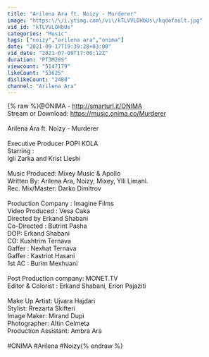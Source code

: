 ```yaml
---
title: "Arilena Ara ft. Noizy - Murderer"
image: "https:\/\/i.ytimg.com\/vi\/kTLVVLOHbUs\/hqdefault.jpg"
vid_id: "kTLVVLOHbUs"
categories: "Music"
tags: ["noizy","arilena ara","onima"]
date: "2021-09-17T19:39:28+03:00"
vid_date: "2021-07-09T17:00:12Z"
duration: "PT3M28S"
viewcount: "5147179"
likeCount: "53625"
dislikeCount: "2480"
channel: "Arilena Ara"
---
```

{% raw %}@ONIMA - <a rel="nofollow" target="blank" href="http://smarturl.it/ONIMA">http://smarturl.it/ONIMA</a><br />Stream or Download: <a rel="nofollow" target="blank" href="https://music.onima.co/Murderer">https://music.onima.co/Murderer</a><br /><br />Arilena Ara ft. Noizy - Murderer<br /><br />Executive Producer POPI KOLA<br />Starring :<br />Igli Zarka and Krist Lleshi<br /><br />Music Produced: Mixey Music &amp; Apollo<br />Written By: Arilena Ara, Noizy, Mixey, Ylli Limani. <br />Rec. Mix/Master: Darko Dimitrov <br /><br />Production Company : Imagine Films<br />Video Produced : Vesa Caka<br />Directed by Erkand Shabani <br />Co-Directed : Butrint Pasha <br />DOP: Erkand Shabani <br />CO: Kushtrim Ternava<br />Gaffer : Nexhat Ternava <br />Gaffer : Kastriot Hasani <br />1st AC : Burim Mexhuani <br /><br />Post Production company: MONET.TV<br />Editor &amp; Colorist : Erkand Shabani, Erion Pajaziti<br /><br />Make Up Artist: Ujvara Hajdari<br />Stylist: Rrezarta Skifteri<br />Image Maker: Mirand Dupi<br />Photographer: Altin Celmeta<br />Production Assistant: Ambra Ara<br /><br />#ONIMA #Arilena #Noizy{% endraw %}
